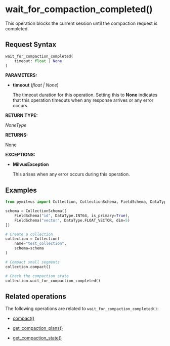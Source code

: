 # wait_for_compaction_completed()

This operation blocks the current session until the compaction request is completed.

## Request Syntax

```python
wait_for_compaction_completed(
    timeout: float | None
)
```

__PARAMETERS:__

- __timeout__ (_float _|_ None_)  

    The timeout duration for this operation. Setting this to __None__ indicates that this operation timeouts when any response arrives or any error occurs.

__RETURN TYPE:__

_NoneType_

__RETURNS:__

None

__EXCEPTIONS:__

- __MilvusException__

    This arises when any error occurs during this operation.

## Examples

```python
from pymilvus import Collection, CollectionSchema, FieldSchema, DataType

schema = CollectionSchema([
    FieldSchema("id", DataType.INT64, is_primary=True),
    FieldSchema("vector", DataType.FLOAT_VECTOR, dim=5)
])

# Create a collection
collection = Collection(
    name="test_collection",
    schema=schema
)

# Compact small segments
collection.compact()

# Check the compaction state
collection.wait_for_compaction_completed()
```

## Related operations

The following operations are related to `wait_for_compaction_completed()`:

- [compact()](./compact.md)

- [get_compaction_plans()](./get_compaction_plans.md)

- [get_compaction_state()](./get_compaction_state.md)

